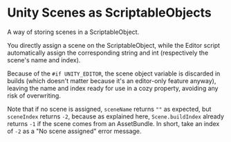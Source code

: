 # Unity Scenes as ScriptableObjects
A way of storing scenes in a ScriptableObject.

You directly assign a scene on the ScriptableObject, while the Editor script automatically assign the corresponding string and int (respectively the scene's name and index).

Because of the `#if UNITY_EDITOR`, the scene object variable is discarded in builds (which doesn't matter because it's an editor-only feature anyway), leaving the name and index ready for use in a cozy property, avoiding any risk of overwriting.

Note that if no scene is assigned, `sceneName` returns `""` as expected, but `sceneIndex` returns `-2`, because as explained here, `Scene.buildIndex` already returns `-1` if the scene comes from an AssetBundle. In short, take an index of `-2` as a "No scene assigned" error message.
